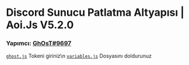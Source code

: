 # Discord Sunucu Patlatma Altyapısı | Aoi.Js V5.2.0
### Yapımcı: [GhOsT#9697](https://discord.com/users/573504001732116490)

[`ghost.js`](https://github.com/ghostdevxd/discord-sunucu-patlatma/blob/main/ghost.js) Tokeni giriniz\n
[`variables.js`](https://github.com/ghostdevxd/discord-sunucu-patlatma/blob/main/ghost/variables.js) Dosyasını doldurunuz
